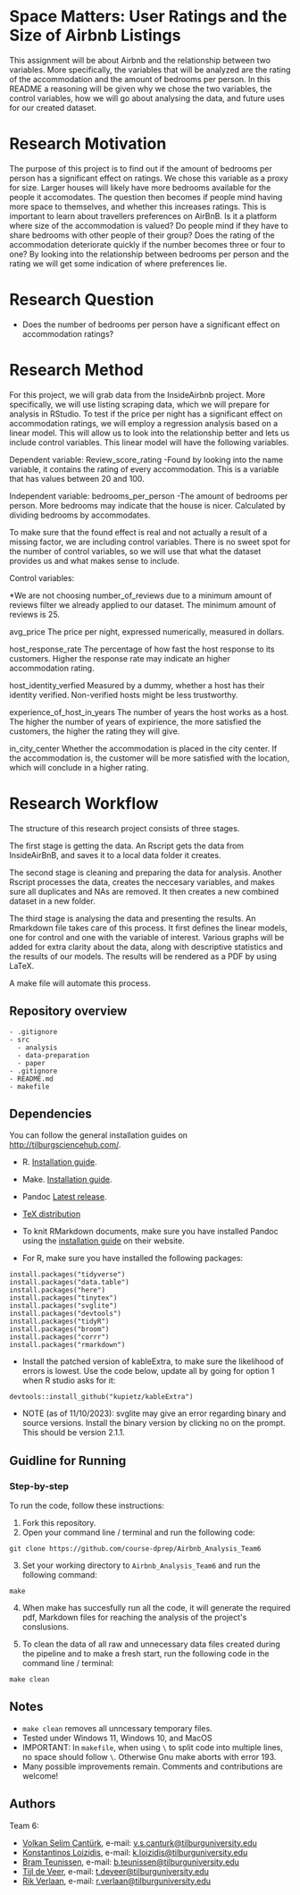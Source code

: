 
# Space Matters: User Ratings and the Size of Airbnb Listings

This assignment will be about Airbnb and the relationship between two variables. More specifically, the variables that will be analyzed are the rating of the accommodation and the amount of bedrooms per person. In this README a reasoning will be given why we chose the two variables, the control variables, how we will go about analysing the data, and future uses for our created dataset.

# Research Motivation

The purpose of this project is to find out if the amount of bedrooms per person has a significant effect on ratings. We chose this variable as a proxy for size. Larger houses will likely have more bedrooms available for the people it accomodates. The question then becomes if people mind having more space to themselves, and whether this increases ratings. This is important to learn about travellers preferences on AirBnB. Is it a platform where size of the accommodation is valued? Do people mind if they have to share bedrooms with other people of their group? Does the rating of the accommodation deteriorate quickly if the number becomes three or four to one? By looking into the relationship between bedrooms per person and the rating we will get some indication of where preferences lie.

# Research Question

- Does the number of bedrooms per person have a significant effect on accommodation ratings?

# Research Method

For this project, we will grab data from the InsideAirbnb project. More specifically, we will use listing scraping data, which we will prepare for analysis in RStudio. To test if the price per night has a significant effect on accommodation ratings, we will employ a regression analysis based on a linear model. This will allow us to look into the relationship better and lets us include control variables. This linear model will have the following variables.

Dependent variable:
  Review_score_rating
    -Found by looking into the name variable, it contains the rating of every accommodation. This is a variable that has values between 20 and 100. 

Independent variable:
   bedrooms_per_person
    -The amount of bedrooms per person. More bedrooms may indicate that the house is nicer. Calculated by dividing bedrooms by accommodates.

To make sure that the found effect is real and not actually a result of a missing factor, we are including control variables. There is no sweet spot for the number of control variables, so we will use that what the dataset provides us and what makes sense to include. 

Control variables:

*We are not choosing number_of_reviews due to a minimum amount of reviews filter we already applied to our dataset. The minimum amount of reviews is 25. 

 avg_price
    The price per night, expressed numerically, measured in dollars.

  host_response_rate
    The percentage of how fast the host response to its customers. Higher the response rate may indicate an higher accommodation rating.

  host_identity_verfied
    Measured by a dummy, whether a host has their identity verified. Non-verified hosts might be less trustworthy.

  experience_of_host_in_years 
    The number of years the host works as a host. The higher the number of years of expirience, the more satisfied the customers, the higher the rating they will give.

  in_city_center
    Whether the accommodation is placed in the city center. If the accommodation is, the customer will be more satisfied with the location, which will conclude in a higher rating.
    

# Research Workflow

The structure of this research project consists of three stages. 

The first stage is getting the data. An Rscript gets the data from InsideAirBnB, and saves it to a local data folder it creates. 

The second stage is cleaning and preparing the data for analysis. Another Rscript processes the data, creates the neccesary variables, and makes sure all duplicates and NAs are removed. It then creates a new combined dataset in a new folder.

The third stage is analysing the data and presenting the results. An Rmarkdown file takes care of this process. It first defines the linear models, one for control and one with the variable of interest. Various graphs will be added for extra clarity about the data, along with descriptive statistics and the results of our models. The results will be rendered as a PDF by using LaTeX.

A make file will automate this process.

## Repository overview

```
- .gitignore
- src
  - analysis
  - data-preparation
  - paper
- .gitignore
- README.md
- makefile
```

## Dependencies

You can follow the general installation guides on http://tilburgsciencehub.com/.

- R. [Installation guide](https://tilburgsciencehub.com/building-blocks/configure-your-computer/statistics-and-computation/r/).
- Make. [Installation guide](https://tilburgsciencehub.com/building-blocks/configure-your-computer/automation-and-workflows/make/).
- Pandoc [Latest release](https://pandoc.org/installing.html).
- [TeX distribution](https://tilburgsciencehub.com/get/latex/?utm_campaign=referral-short)
- To knit RMarkdown documents, make sure you have installed Pandoc using the [installation guide](https://pandoc.org/installing.html) on their website.

- For R, make sure you have installed the following packages:

```
install.packages("tidyverse")
install.packages("data.table")
install.packages("here")
install.packages("tinytex")
install.packages("svglite")
install.packages("devtools")
install.packages("tidyR")
install.packages("broom")
install.packages("corrr")
install.packages("rmarkdown")
```

- Install the patched version of kableExtra, to make sure the likelihood of errors is lowest. Use the code below, update all by going for option 1 when R studio asks for it:

```
devtools::install_github("kupietz/kableExtra")
```

- NOTE (as of 11/10/2023): svglite may give an error regarding binary and source versions. Install the binary version by clicking no on the prompt. This should be version 2.1.1.

## Guidline for Running 
### Step-by-step
To run the code, follow these instructions:
1. Fork this repository.
2. Open your command line / terminal and run the following code:
```
git clone https://github.com/course-dprep/Airbnb_Analysis_Team6
```
3. Set your working directory to `Airbnb_Analysis_Team6` and run the following command:
```
make
```
4. When make has succesfully run all the code, it will generate the required pdf, Markdown files for reaching the analysis of the project's conslusions.

5. To clean the data of all raw and unnecessary data files created during the pipeline and to make a fresh start, run the following code in the command line / terminal: 
```
make clean
```

## Notes
- `make clean` removes all unncessary temporary files. 
- Tested under Windows 11, Windows 10, and MacOS
- IMPORTANT: In `makefile`, when using `\` to split code into multiple lines, no space should follow `\`. Otherwise Gnu make aborts with error 193. 
- Many possible improvements remain. Comments and contributions are welcome!

## Authors
Team 6: 
- [Volkan Selim Cantürk](https://github.com/vscanturk),        e-mail: v.s.canturk@tilburguniversity.edu 
- [Konstantinos Loizidis](https://github.com/Dinos-Ano),           e-mail: k.loizidis@tilburguniversity.edu 
- [Bram Teunissen](https://github.com/bram-teunissen),        e-mail: b.teunissen@tilburguniversity.edu
- [Tijl de Veer](https://github.com/TijldeVeer),     e-mail: t.deveer@tilburguniversity.edu 
- [Rik Verlaan](https://github.com/rikverlaan),         e-mail: r.verlaan@tilburguniversity.edu 

